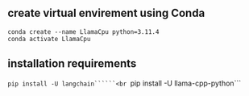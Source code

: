 ## create virtual envirement using Conda

```conda create --name LlamaCpu python=3.11.4```<br>
```conda activate LlamaCpu```

## installation requirements

```pip install -U langchain``````<br
```pip install -U llama-cpp-python```
